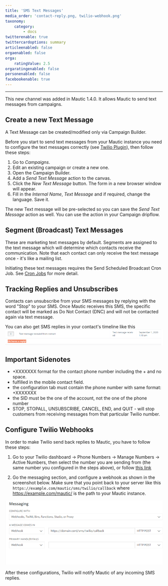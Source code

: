 ```yaml
---
title: 'SMS Text Messages'
media_order: 'contact-reply.png, twilio-webhook.png'
taxonomy:
    category:
        - docs
twitterenable: true
twittercardoptions: summary
articleenabled: false
orgaenabled: false
orga:
    ratingValue: 2.5
orgaratingenabled: false
personenabled: false
facebookenable: true
---
```


---------------------
This new channel was added in Mautic 1.4.0. It allows Mautic to send text messages from campaigns.


## Create a new Text Message

A Text Message can be created/modified only via Campaign Builder.

Before you start to send text messages from your Mautic instance you need to configure the text messages correctly (see [Twilio Plugin][twilio-plugin]), then follow these steps:

1. Go to *Campaigns*.
1. Edit an existing campaign or create a new one.
1. Open the Campaign Builder.
1. Add a *Send Text Message* action to the canvas.
1. Click the *New Text Message* button. The form in a new browser window will appear.
1. Fill in the *Internal Name*, *Text Message* and if required, change the language. Save it.

The new Text message will be pre-selected so you can save the *Send Text Message* action as well. You can use the action in your Campaign dripflow.

## Segment (Broadcast) Text Messages
These are marketing text messages by default. Segments are assigned to the text message which will determine which contacts receive the communication. Note that each contact can only receive the text message once - it's like a mailing list.

Initiating these text messages requires the Send Scheduled Broadcast Cron Job. See [Cron Jobs][cron-jobs] for more detail.

## Tracking Replies and Unsubscribes

Contacts can unsubscribe from your SMS messages by replying with the word "Stop" to your SMS. Once Mautic receives this SMS, the specific contact will be marked as Do Not Contact (DNC) and will not be contacted again via text message.

You can also get SMS replies in your contact's timeline like this 
![screenshot of contact reply in timeline](contact-reply.png)

## Important Sidenotes 
* +XXXXXXX format for the contact phone number including the + and no space.
* fulfilled in the mobile contact field.
* the configuration tab must contain the phone number with same format: +XXXXXXX
* the SID must be the one of the account, not the one of the phone number
* STOP, STOPALL, UNSUBSCRIBE, CANCEL, END, and QUIT - will stop customers from receiving messages from that particular Twilio number.

## Configure Twilio Webhooks

In order to make Twilio send back replies to Mautic, you have to follow these steps: 

1. Go to your Twilio dashboard -> Phone Numbers -> Manage Numbers -> Active Numbers, then select the number you are sending from (the same number you configured in the steps above), or follow [this link][twilio-active-numbers]

2. Go the messaging section, and configure a webhook as shown in the screenshot below. Make sure that you point back to your server like this `https://example.com/mautic/sms/twilio/callback` where https://example.com/mautic/ is the path to your Mautic instance.

![screenshot showing the Twilio webhook configuration](twilio-webhook.png)

After these configurations, Twilio will notify Mautic of any incoming SMS replies.

[cron-jobs]: <//setup/cron-jobs#send-scheduled-broadcasts-e-g-segment-emails>
[twilio-plugin]: </plugins/twilio>
[twilio]: <https://www.twilio.com>
[twilio-paid-accounts]: <https://support.twilio.com/hc/en-us/articles/223183208-Upgrading-to-a-paid-Twilio-Account>
[twilio-international-alphanumeric-id]: <https://support.twilio.com/hc/en-us/articles/223133767-International-support-for-Alphanumeric-Sender-ID>
[twilio-docs-alphanumeric-id]: <https://support.twilio.com/hc/en-us/articles/223181348-Getting-started-with-Alphanumeric-Sender-ID>
[twilio-active-numbers]: <https://www.twilio.com/console/phone-numbers/incoming>